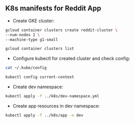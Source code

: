 ## K8s manifests for Reddit App

- Create GKE cluster:
```sh
gcloud container clusters create reddit-cluster \
--num-nodes 2 \
--machine-type g1-small

gcloud container clusters list
```

- Configure kubectl for created cluster and check config:
```sh
cat ~/.kube/config

kubectl config current-context
```

- Create dev namespace:
```sh
kubectl apply -f ../k8s/dev-namespace.yml
```

- Create app resources in dev namespace:
```sh
kubectl apply -f ../k8s/app -n dev
```

